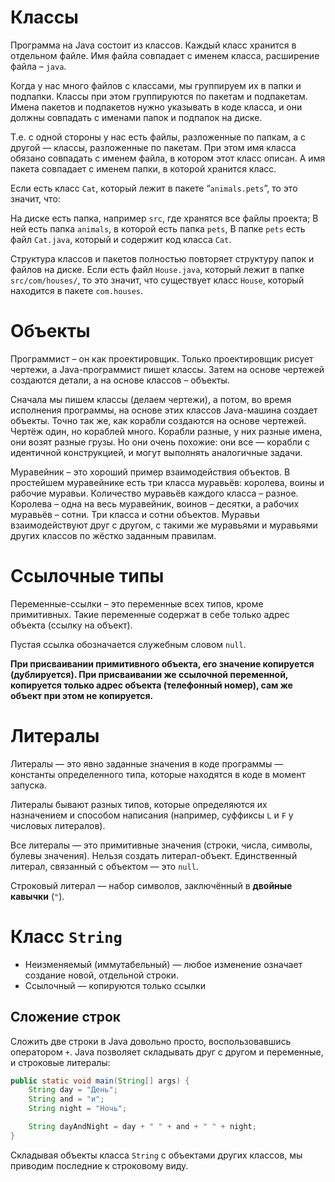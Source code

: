 # Классы

Программа на Java состоит из классов. Каждый класс хранится в отдельном файле. Имя файла совпадает с именем класса, расширение файла – `java`.

Когда у нас много файлов с классами, мы группируем их в папки и подпапки. Классы при этом группируются по пакетам и подпакетам. Имена пакетов и подпакетов нужно указывать в коде класса, и они должны совпадать с именами папок и подпапок на диске.

Т.е. с одной стороны у нас есть файлы, разложенные по папкам, а с другой — классы, разложенные по пакетам. При этом имя класса обязано совпадать с именем файла, в котором этот класс описан. А имя пакета совпадает с именем папки, в которой хранится класс.

Если есть класс `Cat`, который лежит в пакете “`animals.pets`”, то это значит, что:

На диске есть папка, например `src`, где хранятся все файлы проекта;
В ней есть папка `animals`, в которой есть папка `pets`,
В папке `pets` есть файл `Cat.java`, который и содержит код класса `Cat`.

Структура классов и пакетов полностью повторяет структуру папок и файлов на диске. Если есть файл `House.java`, который лежит в папке `src/com/houses/`, то это значит, что существует класс `House`, который находится в пакете `com.houses`.

# Объекты

Программист – он как проектировщик. Только проектировщик рисует чертежи, а Java-программист пишет классы. Затем на основе чертежей создаются детали, а на основе классов – объекты.

Сначала мы пишем классы (делаем чертежи), а потом, во время исполнения программы, на основе этих классов Java-машина создает объекты. Точно так же, как корабли создаются на основе чертежей. Чертёж один, но кораблей много. Корабли разные, у них разные имена, они возят разные грузы. Но они очень похожие: они все — корабли с идентичной конструкцией, и могут выполнять аналогичные задачи.

Муравейник – это хороший пример взаимодействия объектов. В простейшем муравейнике есть три класса муравьёв: королева, воины и рабочие муравьи. Количество муравьёв каждого класса – разное. Королева – одна на весь муравейник, воинов – десятки, а рабочих муравьёв – сотни. Три класса и сотни объектов. Муравьи взаимодействуют друг с другом, с такими же муравьями и муравьями других классов по жёстко заданным правилам.

# Ссылочные типы

Переменные-ссылки – это переменные всех типов, кроме примитивных. Такие переменные содержат в себе только адрес объекта (ссылку на объект).

Пустая ссылка обозначается служебным словом `null`.

**При присваивании примитивного объекта, его значение копируется (дублируется). При присваивании же ссылочной переменной, копируется только адрес объекта (телефонный номер), сам же объект при этом не копируется.**

# Литералы

Литералы — это явно заданные значения в коде программы — константы определенного типа, которые находятся в коде в момент запуска.

Литералы бывают разных типов, которые определяются их назначением и способом написания (например, суффиксы `L` и `F` у числовых литералов).

Все литералы — это примитивные значения (строки, числа, символы, булевы значения). Нельзя создать литерал-объект. Единственный литерал, связанный с объектом — это `null`.

Строковый литерал — набор символов, заключённый в **двойные кавычки** (`"`).

# Класс `String`

- Неизменяемый (иммутабельный) — любое изменение означает создание новой, отдельной строки.
- Ссылочный — копируются только ссылки

## Сложение строк

Сложить две строки в Java довольно просто, воспользовавшись оператором `+`. Java позволяет складывать друг с другом и переменные, и строковые литералы:

```java
public static void main(String[] args) {
    String day = "День";
    String and = "и";
    String night = "Ночь";

    String dayAndNight = day + " " + and + " " + night;
}
```

Складывая объекты класса `String` с объектами других классов, мы приводим последние к строковому виду.
